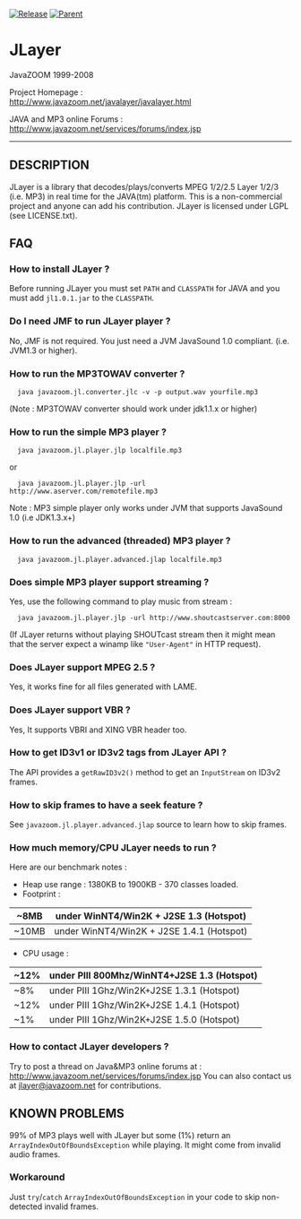 [![Release](https://jitpack.io/v/umjammer/jlayer.svg)](https://jitpack.io/#umjammer/jlayer) [![Parent](https://img.shields.io/badge/Parent-vavi--sound--sandbox-pink)](https://github.com/umjammer/vavi-sound-sandbox)

# JLayer

 JavaZOOM 1999-2008

 Project Homepage :<br/>
   http://www.javazoom.net/javalayer/javalayer.html 

 JAVA and MP3 online Forums :<br/>
   http://www.javazoom.net/services/forums/index.jsp

----

## DESCRIPTION

JLayer is a library that decodes/plays/converts MPEG 1/2/2.5 Layer 1/2/3
(i.e. MP3) in real time for the JAVA(tm) platform. This is a non-commercial project 
and anyone can add his contribution. JLayer is licensed under LGPL (see LICENSE.txt).


## FAQ

### How to install JLayer ?

  Before running JLayer you must set `PATH` and `CLASSPATH` for JAVA
  and you must add `jl1.0.1.jar` to the `CLASSPATH`.

### Do I need JMF to run JLayer player ?

  No, JMF is not required. You just need a JVM JavaSound 1.0 compliant.
  (i.e. JVM1.3 or higher).

### How to run the MP3TOWAV converter ?

```
  java javazoom.jl.converter.jlc -v -p output.wav yourfile.mp3
```

  (Note : MP3TOWAV converter should work under jdk1.1.x or higher)

### How to run the simple MP3 player ?

```
  java javazoom.jl.player.jlp localfile.mp3
```

   or

```
  java javazoom.jl.player.jlp -url http://www.aserver.com/remotefile.mp3
```

  Note : MP3 simple player only works under JVM that supports JavaSound 1.0 (i.e JDK1.3.x+)

### How to run the advanced (threaded) MP3 player ?

```
  java javazoom.jl.player.advanced.jlap localfile.mp3
```

### Does simple MP3 player support streaming ?

  Yes, use the following command to play music from stream :

```
  java javazoom.jl.player.jlp -url http://www.shoutcastserver.com:8000
```

  (If JLayer returns without playing SHOUTcast stream then it might mean 
   that the server expect a winamp like `"User-Agent"` in HTTP request).

### Does JLayer support MPEG 2.5 ?

  Yes, it works fine for all files generated with LAME.

### Does JLayer support VBR ?

  Yes, It supports VBRI and XING VBR header too. 

### How to get ID3v1 or ID3v2 tags from JLayer API ?

  The API provides a `getRawID3v2()` method to get an `InputStream` on ID3v2 frames.

### How to skip frames to have a seek feature ?

  See `javazoom.jl.player.advanced.jlap` source to learn how to skip frames.

### How much memory/CPU JLayer needs to run ?

  Here are our benchmark notes :

   * Heap use range : 1380KB to 1900KB - 370 classes loaded. 
   * Footprint :

| ~8MB | under WinNT4/Win2K + J2SE 1.3 (Hotspot) |
|---|---|
| ~10MB | under WinNT4/Win2K + J2SE 1.4.1 (Hotspot) |

   * CPU usage :

| ~12% | under PIII 800Mhz/WinNT4+J2SE 1.3 (Hotspot) |
|---|---|
| ~8% | under PIII 1Ghz/Win2K+J2SE 1.3.1 (Hotspot) |
| ~12% | under PIII 1Ghz/Win2K+J2SE 1.4.1 (Hotspot) |
| ~1% | under PIII 1Ghz/Win2K+J2SE 1.5.0 (Hotspot) |

### How to contact JLayer developers ?

  Try to post a thread on Java&MP3 online forums at :
  http://www.javazoom.net/services/forums/index.jsp
  You can also contact us at jlayer@javazoom.net for contributions.


## KNOWN PROBLEMS

99% of MP3 plays well with JLayer but some (1%) return an `ArrayIndexOutOfBoundsException` 
while playing. It might come from invalid audio frames. 

### Workaround

 Just `try`/`catch` `ArrayIndexOutOfBoundsException` in your code to skip 
 non-detected invalid frames.
